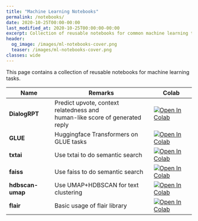 ```yaml
---
title: "Machine Learning Notebooks"
permalink: /notebooks/
date: 2020-10-25T00:00-00:00
last_modified_at: 2020-10-25T00:00:00-00:00
excerpt: Collection of reusable notebooks for common machine learning tasks   
header:
  og_image: /images/ml-notebooks-cover.png
  teaser: /images/ml-notebooks-cover.png
classes: wide
---
```


This page contains a collection of reusable notebooks for machine learning tasks.

|Name|Remarks|Colab|
|---|---|---|
|**DialogRPT**|Predict upvote, context relatedness and<br> human-like score of generated reply|[![Open In Colab](https://colab.research.google.com/assets/colab-badge.svg)](https://colab.research.google.com/drive/1syAJZIj6sp97zTRoAvDf3Lp64y907xvy?usp=sharing)|
|**GLUE**|Huggingface Transformers on GLUE tasks|[![Open In Colab](https://colab.research.google.com/assets/colab-badge.svg)](https://colab.research.google.com/github/huggingface/notebooks/blob/master/examples/text_classification.ipynb#scrollTo=uNx5pyRlIrJh)|
|**txtai**|Use txtai to do semantic search|[![Open In Colab](https://colab.research.google.com/assets/colab-badge.svg)](https://colab.research.google.com/drive/1MiqtMLo2T86QFo1UN9EXF_C-nPDrECfG?usp=sharing)|
|**faiss**|Use faiss to do semantic search|[![Open In Colab](https://colab.research.google.com/assets/colab-badge.svg)](https://colab.research.google.com/drive/1MSrwFndb62j87-00Rk4s9TQEXjgAWHLw?usp=sharing)|
|**hdbscan-umap**|Use UMAP+HDBSCAN for text clustering|[![Open In Colab](https://colab.research.google.com/assets/colab-badge.svg)](https://colab.research.google.com/drive/12qVLRqhZmUAVuEguy_Tq-6MmziwizlLz#scrollTo=m-ufOolpvuEw)|
|**flair**|Basic usage of flair library|[![Open In Colab](https://colab.research.google.com/assets/colab-badge.svg)](https://colab.research.google.com/drive/1arZ-VEraMNo3b8Rks266coyP5O58vVvn?usp=sharing)|

